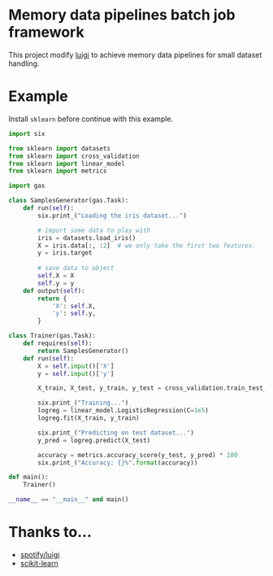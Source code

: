 # Memory data pipelines batch job framework

This project modify [luigi](https://github.com/spotify/luigi) to achieve memory data pipelines for small dataset handling.

# Example

Install `sklearn` before continue with this example.

```python
import six

from sklearn import datasets
from sklearn import cross_validation
from sklearn import linear_model
from sklearn import metrics

import gas

class SamplesGenerator(gas.Task):
    def run(self):
        six.print_("Loading the iris dataset...")

        # import some data to play with
        iris = datasets.load_iris()
        X = iris.data[:, :2]  # we only take the first two features.
        y = iris.target
        
        # save data to object
        self.X = X
        self.y = y
    def output(self):
        return {
            'X': self.X,
            'y': self.y,
        }

class Trainer(gas.Task):
    def requires(self):
        return SamplesGenerator()
    def run(self):
        X = self.input()['X']
        y = self.input()['y']

        X_train, X_test, y_train, y_test = cross_validation.train_test_split(X, y)

        six.print_("Training...")
        logreg = linear_model.LogisticRegression(C=1e5)
        logreg.fit(X_train, y_train)

        six.print_("Predicting on test dataset...")
        y_pred = logreg.predict(X_test)

        accuracy = metrics.accuracy_score(y_test, y_pred) * 100
        six.print_("Accuracy: {}%".format(accuracy))

def main():
    Trainer()

__name__ == "__main__" and main()

```

# Thanks to...

* [spotify/luigi](https://github.com/spotify/luigi)
* [scikit-learn](https://github.com/scikit-learn/scikit-learn)
